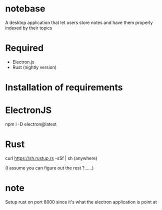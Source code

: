 # notebase
A desktop application that let users store notes and have them properly indexed by their topics

# Required
- Electron.js
- Rust (nightly version)

# Installation of requirements
# ElectronJS
npm i -D electron@latest

# Rust
curl https://sh.rustup.rs -sSf | sh (anywhere)

(I assume you can figure out the rest ?......)

# note
Setup rust on port 8000 since it's what the electron application is point at

